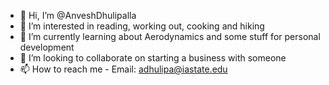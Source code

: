 - 👋 Hi, I’m @AnveshDhulipalla
- 👀 I’m interested in reading, working out, cooking and hiking
- 🌱 I’m currently learning about Aerodynamics and some stuff for personal development
- 💞️ I’m looking to collaborate on starting a business with someone
- 📫 How to reach me - Email: adhulipa@iastate.edu

<!---
AnveshDhulipalla/AnveshDhulipalla is a ✨ special ✨ repository because its `README.md` (this file) appears on your GitHub profile.
You can click the Preview link to take a look at your changes.
--->

